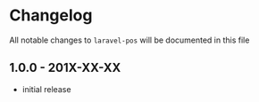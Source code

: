 # Changelog

All notable changes to `laravel-pos` will be documented in this file

## 1.0.0 - 201X-XX-XX

- initial release
